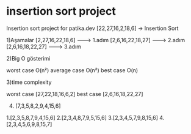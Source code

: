 # insertion sort project
Insertion sort project for patika.dev
[22,27,16,2,18,6] -> Insertion Sort

1)Aşamalar
[2,27,16,22,18,6] ---> 1.adım
[2,6,16,22,18,27] ---> 2.adım
[2,6,16,18,22,27] ---> 3.adım


2)Big O gösterimi

worst case O(n²)
average case O(n²)
best case O(n)

3)time complexity

worst case [27,22,18,16,6,2]
best case [2,6,16,18,22,27]

4) [7,3,5,8,2,9,4,15,6]

1.[2,3,5,8,7,9,4,15,6]
2.[2,3,4,8,7,9,5,15,6]
3.[2,3,4,5,7,9,8,15,6]
4.[2,3,4,5,6,9,8,15,7]
